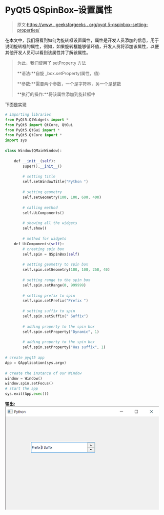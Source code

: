 # PyQt5 QSpinBox–设置属性

> 原文:[https://www . geeksforgeeks . org/pyqt 5-qspinbox-setting-properties/](https://www.geeksforgeeks.org/pyqt5-qspinbox-setting-properties/)

在本文中，我们将看到如何为旋转框设置属性，属性是开发人员添加的信息，用于说明旋转框的属性，例如，如果旋转框能够循环值，开发人员将添加该属性，以便其他开发人员可以看到该属性并了解该属性。

> 为此，我们使用了 setProperty 方法
> 
> **语法:**自旋 _box.setProperty(属性，值)
> 
> **参数:**需要两个参数，一个是字符串，另一个是整数
> 
> **执行的操作:**将该属性添加到旋转框中

下面是实现

```py
# importing libraries
from PyQt5.QtWidgets import * 
from PyQt5 import QtCore, QtGui
from PyQt5.QtGui import * 
from PyQt5.QtCore import * 
import sys

class Window(QMainWindow):

    def __init__(self):
        super().__init__()

        # setting title
        self.setWindowTitle("Python ")

        # setting geometry
        self.setGeometry(100, 100, 600, 400)

        # calling method
        self.UiComponents()

        # showing all the widgets
        self.show()

        # method for widgets
    def UiComponents(self):
        # creating spin box
        self.spin = QSpinBox(self)

        # setting geometry to spin box
        self.spin.setGeometry(100, 100, 250, 40)

        # setting range to the spin box
        self.spin.setRange(0, 999999)

        # setting prefix to spin
        self.spin.setPrefix("Prefix ")

        # setting suffix to spin
        self.spin.setSuffix(" Suffix")

        # adding property to the spin box
        self.spin.setProperty("Dynamic", 1)

        # adding property to the spin box
        self.spin.setProperty("Has suffix", 1)

# create pyqt5 app
App = QApplication(sys.argv)

# create the instance of our Window
window = Window()
window.spin.setFocus()
# start the app
sys.exit(App.exec())
```

**输出:**
![](img/f792d4aa7357101edf1b5dd46dc5cff3.png)